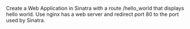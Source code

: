 Create a Web Application in Sinatra with a route /hello_world that displays hello world.
Use nginx has a web server and redirect port 80 to the port used by Sinatra.
